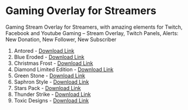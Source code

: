 # Gaming Overlay for Streamers
Gaming Stream Overlay for Streamers, with amazing elements for Twitch, Facebook and Youtube Gaming – Stream Overlay, Twitch Panels, Alerts: New Donation, New Follower, New Subscriber

1. Antored - [Download Link](http://www.dannibla.com/overlay-bundle/Antored.zip)
2. Blue Eroded - [Download Link](http://www.dannibla.com/overlay-bundle/Blue-Eroded.zip)
3. Christmas Frost - [Download Link](http://www.dannibla.com/overlay-bundle/Christmas-Frost.zip)
4. Diamond Limited Edition - [Download Link](http://www.dannibla.com/overlay-bundle/Diamond-Limited-Edition.zip)
5. Green Stone - [Download Link](http://www.dannibla.com/overlay-bundle/Green-Stone.zip)
6. Saphron Style - [Download Link](http://www.dannibla.com/overlay-bundle/Saphron-Style.zip)
7. Stars Pack - [Download Link](http://www.dannibla.com/overlay-bundle/Stars-Pack.zip)
8. Thunder Strike - [Download Link](http://www.dannibla.com/overlay-bundle/Thunder-Strike.zip)
9. Toxic Designs - [Download Link](http://www.dannibla.com/overlay-bundle/Toxic-Designs.zip)
